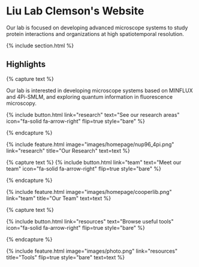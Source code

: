---
---

# Liu Lab Clemson's Website

Our lab is focused on developing advanced microscope systems to study protein interactions and organizations at high spatiotemporal resolution. 

{% include section.html %}

## Highlights

{% capture text %}

Our lab is interested in developing microscope systems based on MINFLUX and 4Pi-SMLM, and exploring quantum information in fluorescence microscopy.

{%
  include button.html
  link="research"
  text="See our research areas"
  icon="fa-solid fa-arrow-right"
  flip=true
  style="bare"
%}

{% endcapture %}

{%
  include feature.html
  image="images/homepage/nup96_4pi.png"
  link="research"
  title="Our Research"
  text=text
%}



{% capture text %}
{%
  include button.html
  link="team"
  text="Meet our team"
  icon="fa-solid fa-arrow-right"
  flip=true
  style="bare"
%}

{% endcapture %}

{%
  include feature.html
  image="images/homepage/cooperlib.png"
  link="team"
  title="Our Team"
  text=text
%}




{% capture text %}

{%
  include button.html
  link="resources"
  text="Browse useful tools"
  icon="fa-solid fa-arrow-right"
  flip=true
  style="bare"
%}

{% endcapture %}

{%
  include feature.html
  image="images/photo.png"
  link="resources"
  title="Tools"
  flip=true
  style="bare"
  text=text
%}
